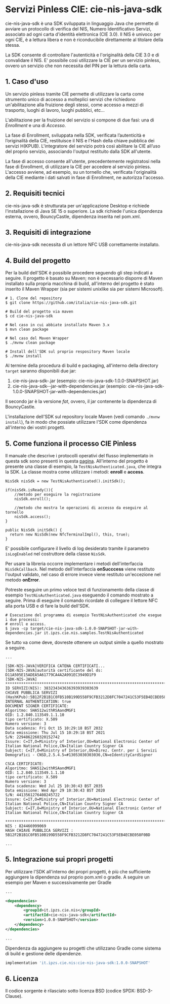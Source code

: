# Servizi Pinless CIE: cie-nis-java-sdk
cie-nis-java-sdk è una SDK sviluppata in linguaggio Java che permette di avviare 
un protocollo di verifica del NIS, Numero Identificativo Servizi, associato ad 
ogni carta d'identità elettronica (CIE 3.0). Il NIS è univoco per ogni CIE, è a 
lettura libera e non è riconducibile direttamente al titolare della stessa. 

La SDK consente di controllare l'autenticità e l'originalità della CIE 3.0 e di 
convalidare il NIS. E' possibile così utilizzare la CIE per un servizio pinless, 
ovvero un servizio che non necessita del PIN per la lettura della carta.

## 1. Caso d'uso
Un servizio pinless tramite CIE permette di utilizzare la carta come strumento 
unico di accesso a molteplici servizi che richiedono un'abilitazione alla 
fruizione degli stessi, come accesso a mezzi di trasporto, luoghi di lavoro, 
luoghi pubblici, etc...

L'abilitazione per la fruizione del servizio si compone di due fasi: una di 
*Enrollment* e una di *Accesso*.

La fase di Enrollment, sviluppata nella SDK, verificata l’autenticità e 
l’originalità della CIE, restituisce il NIS e l'Hash della chiave pubblica dei 
servizi H(KPUB). L'integratore del servizio potrà così abilitare la CIE all’uso 
del proprio servizio, associando l'output restituito dalla SDK all'utente.

La fase di accesso consente all'utente, precedentemente registratosi nella fase 
di Enrollment, di utilizzare la CIE per accedere al servizio pinless.
L'accesso avviene, ad esempio, su un tornello che, verificata l'originalità 
della CIE mediante i dati salvati in fase di Enrollment, ne autorizza l'accesso.

## 2. Requisiti tecnici
cie-nis-java-sdk è strutturata per un'applicazione Desktop e richiede 
l'installazione di Java SE 15 o superiore. La sdk richiede l'unica dipendenza 
esterna, ovvero, BouncyCastle, dipendenza inserita nel pom.xml.

## 3. Requisiti di integrazione
cie-nis-java-sdk necessita di un lettore NFC USB correttamente installato.

## 4. Build del progetto
Per la build dell'SDK è possibile procedere seguendo gli step indicati a seguire.
Il progetto è basato su Maven; non è necessario disporre di Maven installato sulla
propria macchina di build, all'interno del progetto è stato inserito il 
Maven Wrapper (sia per sistemi unixlike sia per sistemi Microsoft).

```shell
# 1. Clone del repository
$ git clone https://github.com/italia/cie-nis-java-sdk.git

# Build del progetto via maven
$ cd cie-nis-java-sdk

# Nel caso in cui abbiate installato Maven 3.x
$ mvn clean package

# Nel caso del Maven Wrapper
$ ./mvnw clean package

# Install dell'SDK sul proprio respository Maven locale
$ ./mvnw install
```

Al termine della procedura di build e packaging, all'interno della directory 
`target` saranno disponibili due jar:
1. cie-nis-java-sdk-<version>.jar (esempio: cie-nis-java-sdk-1.0.0-SNAPSHOT.jar)
2. cie-nis-java-sdk-<version>-jar-with-dependencies.jar (esempio: cie-nis-java-sdk-1.0.0-SNAPSHOT-jar-with-dependencies.jar)

Il secondo jar è la versione _fat_, ovvero, il jar contenente la dipendenza di 
BouncyCastle.

L'installazione dell'SDK sul repository locale Maven (vedi comando `./mvnw install`),
fa in modo che possiate utilizzare l'SDK come dipendenza all'interno dei vostri
progetti.

## 5. Come funziona il processo CIE Pinless
Il manuale che descrive i protocolli operativi del flusso implementato in questa 
sdk sono presenti in questa [pagina](https://docs.italia.it/italia/cie/cie-accessi-pinless-manuale-docs/it/stabile/index.html). 
All'interno del progetto è presente una classe di esempio, la `TestNisAuthenticated.java`, 
che integra la SDK. La classe mostra come utilizzare i metodi: 
**enroll** e **access**.

```shell
NisSdk nisSdk = new TestNisAuthenticated().initSdk();

if(nisSdk.isReady()){
    //metodo per eseguire la registrazione
    nisSdk.enroll();

    //metodo che mostra le operazioni di accesso da eseguire al tornello
    nisSdk.access();
}

public NisSdk initSdk() {
  return new NisSdk(new NfcTerminalImpl(), this, true);
}
```

E' possibile configurare il livello di log desiderato tramite il parametro
`isLogEnabled` nel costruttore della classe `NisSdk`.

Per usare la libreria occorre implementare i metodi dell'interfaccia `NisSdkCallback`.
Nel metodo dell'interfaccia **onSucccess** viene restituto l'output validato,
nel caso di errore invece viene restituto un'eccezione nel metodo **onError**.

Potreste eseguire un primo veloce test di funzionamento della classe di esempio
`TestNisAuthenticated.java` eseguendo il comando mostrato a seguire. Prima di 
eseguire il comando ricordate di collegare il lettore NFC alla porta USB e di 
fare la build dell'SDK.

```shell
# Esecuzione del programma di esempio TestNisAuthenticated che esegue i due processi:
# enroll e access.
$ java -cp target/cie-nis-java-sdk-1.0.0-SNAPSHOT-jar-with-dependencies.jar it.ipzs.cie.nis.samples.TestNisAuthenticated
```

Se tutto va come deve, dovreste ottenere un output simile a quello mostrato a 
seguire.

```shell
...

[SDK-NIS-JAVA]VERIFICA CATENA CERTIFICATI...
[SDK-NIS-JAVA]autorità certificante del ds: D11A505E15ADEA5A61779CA4A2A991EC3949D1F9
[SDK-NIS-JAVA]
**************************************************************************
ID SERVIZI(NIS): 383234343636393939303639
CHIAVE PUBBLICA SERVIZI (HashKPub):5B12F2B1B1C0FB510B199D558F9CFB3212D8FC7047241C53F5EB4ECBE058F0BD
INTERNAL AUTHENTICATION: true
DOCUMENT SIGNER CERTIFICATE:
Algoritmo: SHA512withRSAandMGF1
OID: 1.2.840.113549.1.1.10
tipo certificato: X.509
Numero versione: 3
Data scadenza: Fri Oct 15 10:29:18 BST 2032
Data emissione: Thu Jul 15 10:29:18 BST 2021
S/N: 2294862260320152742
Issure: C=IT,O=Ministry of Interior,OU=National Electronic Center of Italian National Police,CN=Italian Country Signer CA
Subject: C=IT,O=Ministry of Interior,OU=Direz. Centr. per i Servizi Demografici - CNSD,2.5.4.5=#13053030303036,CN=eIdentityCardSigner

CSCA CERTIFICATE:
Algoritmo: SHA512withRSAandMGF1
OID: 1.2.840.113549.1.1.10
tipo certificato: X.509
Numero versione: 3
Data scadenza: Wed Jul 25 10:30:43 BST 2035
Data emissione: Wed Apr 29 10:30:43 BST 2020
S/N: 4413561276408245722
Issure: C=IT,O=Ministry of Interior,OU=National Electronic Center of Italian National Police,CN=Italian Country Signer CA
Subject: C=IT,O=Ministry of Interior,OU=National Electronic Center of Italian National Police,CN=Italian Country Signer CA

**************************************************************************
NIS : 824466999069
HASH CHIAVE PUBBLICA SERVIZI : 5B12F2B1B1C0FB510B199D558F9CFB3212D8FC7047241C53F5EB4ECBE058F0BD

...

```

## 5. Integrazione sui propri progetti
Per utilizzare l'SDK all'interno dei propri progetti, è più che sufficiente aggiungere
la dipendenza sul proprio pom.xml o gradle. A seguire un esempio per Maven e 
successivamente per Gradle

```xml
...

<dependencies>
	<dependency>
		<groupId>it.ipzs.cie.nis</groupId>
		<artifactId>cie-nis-java-sdk</artifactId>
		<version>1.0.0-SNAPSHOT</version>
	</dependency>
</dependencies>

...
```

Dipendenza da aggiungere su progetti che utilizzano Gradle come sistema di build 
e gestione delle dipendenze.

```groovy
implementation 'it.ipzs.cie.nis:cie-nis-java-sdk:1.0.0-SNAPSHOT'
```


## 6. Licenza
Il codice sorgente è rilasciato sotto licenza BSD (codice SPDX: BSD-3-Clause).
